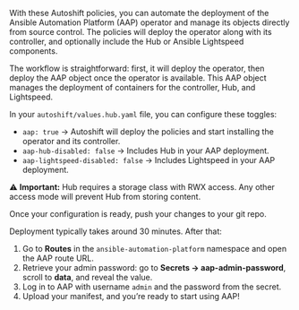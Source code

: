 With these Autoshift policies, you can automate the deployment of the Ansible Automation Platform (AAP) operator and manage its objects directly from source control. The policies will deploy the operator along with its controller, and optionally include the Hub or Ansible Lightspeed components.

The workflow is straightforward: first, it will deploy the operator, then deploy the AAP object once the operator is available. This AAP object manages the deployment of containers for the controller, Hub, and Lightspeed.

In your `autoshift/values.hub.yaml` file, you can configure these toggles:

* `aap: true` → Autoshift will deploy the policies and start installing the operator and its controller.
* `aap-hub-disabled: false` → Includes Hub in your AAP deployment.
* `aap-lightspeed-disabled: false` → Includes Lightspeed in your AAP deployment.

⚠️ **Important:** Hub requires a storage class with RWX access. Any other access mode will prevent Hub from storing content.

Once your configuration is ready, push your changes to your git repo.

Deployment typically takes around 30 minutes. After that:

1. Go to **Routes** in the `ansible-automation-platform` namespace and open the AAP route URL.
2. Retrieve your admin password: go to **Secrets → aap-admin-password**, scroll to **data**, and reveal the value.
3. Log in to AAP with username `admin` and the password from the secret.
4. Upload your manifest, and you’re ready to start using AAP!
